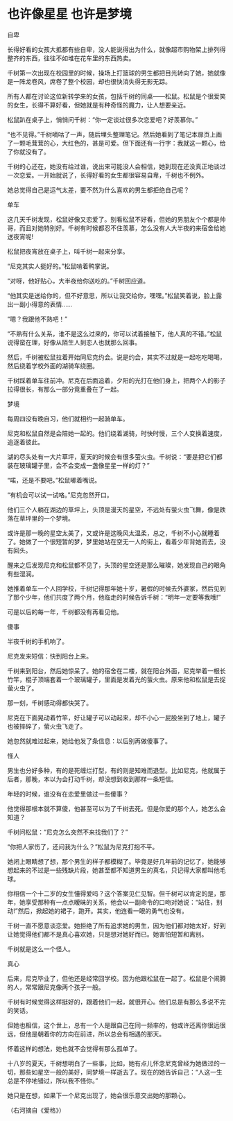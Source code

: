 # 也许像星星 也许是梦境

自卑

长得好看的女孩大抵都有些自卑，没人能说得出为什么，就像超市购物架上排列得整齐的东西，往往不如堆在花车里的东西热卖。

千树第一次出现在校园里的时候，操场上打篮球的男生都把目光转向了她，她就像是一阵龙卷风，席卷了整个校园，却也很快消失得无影无踪。

所有人都在讨论这位新转学来的女孩，包括千树的同桌——松鼠。松鼠是个很爱笑的女生，长得不算好看，但她就是有种奇怪的魔力，让人想要亲近。

松鼠趴在桌子上，悄悄问千树：“你一定谈过很多次恋爱吧？好羡慕你。”

“也不见得。”千树嘀咕了一声，随后埋头整理笔记。然后她看到了笔记本扉页上画了一颗毛茸茸的心，大红色的，甚是可爱。但下面还有一行字：我就这一颗心，给了你就没有了。

千树的心还在，她没有给过谁，说出来可能没人会相信，她到现在还没真正地谈过一次恋爱。一开始就说了，长得好看的女生都很容易自卑，千树也不例外。

她总觉得自己是运气太差，要不然为什么喜欢的男生都拒绝自己呢？

单车

这几天千树发现，松鼠好像又恋爱了。别看松鼠不好看，但她的男朋友个个都是帅哥，而且对她特别好。千树有时候都忍不住羡慕，怎么没有人大半夜的来宿舍给她送夜宵呢!

松鼠把夜宵放在桌子上，叫千树一起来分享。

“尼克其实人挺好的。”松鼠啃着鸭掌说。

“对呀，他好贴心，大半夜给你送吃的。”千树回应道。

“他其实是送给你的，但不好意思，所以让我交给你，嘿嘿。”松鼠笑着说，脸上露出一副小得意的表情……

“嗯？我跟他不熟吧！”

“不熟有什么关系，谁不是这么过来的，你可以试着接触下，他人真的不错。”松鼠说得蛮在理，好像从陌生人到恋人也就那么回事。

然后，千树被松鼠拉着开始同尼克约会。说是约会，其实不过就是一起吃吃喝喝，然后绕着学校外面的湖骑车绕圈。

千树踩着单车往前冲。尼克在后面追着，夕阳的光打在他们身上，把两个人的影子拉得很长，有那么一部分竟重叠在了一起。

梦境

每周四没有晚自习，他们就相约一起骑单车。

尼克和松鼠自然是会陪她一起的。他们绕着湖骑，时快时慢，三个人变换着速度，追逐着彼此。

湖的尽头处有一大片草坪，夏天的时候会有很多萤火虫。千树说：“要是把它们都装在玻璃罐子里，会不会变成一盏像星星一样的灯？”

“喏，还是不要吧。”松鼠嘟着嘴说。

“有机会可以试一试咯。”尼克忽然开口。

他们三个人躺在湖边的草坪上，头顶是漫天的星空，不远处有萤火虫飞舞，像是跌落在草坪里的一个梦境。

或许是那一晚的星空太美了，又或许是这晚风太温柔，总之，千树不小心就睡着了。她做了一个很短暂的梦，梦里她站在空无一人的街上，看着少年背她而去，没有回头。

醒来之后发现尼克和松鼠都不见了，头顶的星空还是那么璀璨，她发现自己的眼角有些湿润。

她推着单车一个人回学校，千树记得那年她十岁，暑假的时候去外婆家，然后见到了那个少年，他们共度了两个月，他临走的时候告诉千树：“明年一定要等我哦!”

可是以后的每一年，千树都没有再看见他。

傻事

半夜千树的手机响了。

尼克发来短信：快到阳台上来。

千树来到阳台，然后她惊呆了。她的宿舍在二楼，就在阳台外面，尼克举着一根长竹竿，棍子顶端套着一个玻璃罐子，里面是发着光的萤火虫。原来他和松鼠是去捉萤火虫了。

那一刻，千树感动得都快哭了。

尼克在下面晃动着竹竿，好让罐子可以动起来，却不小心一屁股坐到了地上，罐子也被摔碎了，萤火虫飞走了。

她忽然就难过起来，她给他发了条信息：以后别再做傻事了。

怪人

男生也分好多种，有的是死缠烂打型，有的则是知难而退型。比如尼克，他就属于后者，那晚，本以为会打动千树，却没想到收到那样一条短信。

年轻的时候，谁没有在恋爱里做过一些傻事？

他觉得那根本就不算傻，他甚至可以为了千树去死。但是你爱的那个人，她怎么会知道？

千树问松鼠：“尼克怎么突然不来找我们了？”

“你把人家伤了，还问我为什么？”松鼠为尼克打抱不平。

她闭上眼睛想了想，那个男生的样子都模糊了。毕竟是好几年前的记忆了，她能够想起来的不过是一些残缺片段，她甚至都不知道男生的真名，只记得大家都叫他毛球。

你相信一个十二岁的女生懂得爱吗？这个答案见仁见智。但千树可以肯定的是，那年，她享受那种有一点点暧昧的关系，他会以一副命令的口吻对她说：“站住，别动!”然后，掀起她的裙子，跑开。其实，他连看一眼的勇气也没有。

千树一直不愿意谈恋爱。她拒绝了所有追求她的男生，因为他们都对她太好，好到让她觉得他们都不是真心喜欢她，只是想对她好而已。她害怕短暂和离别。

千树就是这么一个怪人。

真心

后来，尼克毕业了，但他还是经常回学校。因为他跟松鼠在一起了。松鼠是个闹腾的人，常常跟尼克像两个孩子一般。

千树有时候觉得这样挺好的，跟着他们一起，就很开心。他们总是有那么多说不完的笑话。

但她也相信，这个世上，总有一个人是跟自己在同一频率的，他或许还离你很远很远，但他是朝着你的方向在前进，所以总会有相遇的那天。

怀着这样的想法，她也就不会觉得有那么孤单了。

十八岁的夏天，千树想明白了一些事，比如，她有点儿怀念尼克曾经为她做过的一切，那些如星空一般的美好，同梦境一样逝去了。现在的她告诉自己：“人这一生总是不停地错过，所以我不怪你。”

她只是在想，如果下一个尼克出现了，她会很乐意交出她的那颗心。

（右河摘自《爱格》）